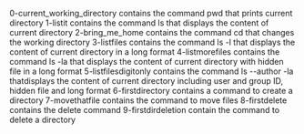 0-current_working_directory contains the command pwd that prints current directory
1-listit contains the command ls that displays the content of current directory
2-bring_me_home contains the command cd that changes the working directory
3-listfiles contains the command ls -l that displays the content of current directory in a long format
4-listmorefiles contains the command ls -la that displays the content of current directory with hidden file in a long format
5-listfilesdigitonly contains the command ls --author -la thatdisplays the content of current directory including user and group ID, hidden file and long format
6-firstdirectory contains a command to create a directory
7-movethatfile contains the command to move files
8-firstdelete contains the delete command
9-firstdirdeletion contain the command to delete a directory
